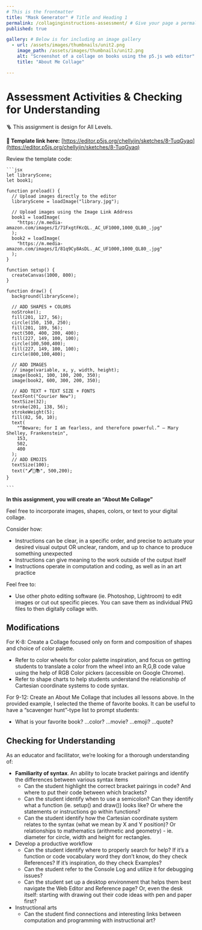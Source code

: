 ```yaml
---
# This is the frontmatter
title: "Mask Generator" # Title and Heading 1
permalink: /collaginginstructions-assessment/ # Give your page a permalink
published: true

gallery: # Below is for including an image gallery
  - url: /assets/images/thumbnails/unit2.png
    image_path: /assets/images/thumbnails/unit2.png
    alt: "Screenshot of a collage on books using the p5.js web editor"
    title: "About Me Collage"

---
```


# Assessment Activities & Checking for Understanding

🪜 This assignment is design for All Levels. 

**🔗 Template link here:** [https://editor.p5js.org/chellyjin/sketches/8-TuqGyaq](https://editor.p5js.org/chellyjin/sketches/8-TuqGyaq)

Review the template code:
    
    ```jsx
    let libraryScene;
    let book1;
    
    function preload() {
      // Upload images directly to the editor
      libraryScene = loadImage("library.jpg");
    
      // Upload images using the Image Link Address
      book1 = loadImage(
        "https://m.media-amazon.com/images/I/71FxgtFKcQL._AC_UF1000,1000_QL80_.jpg"
      );
      book2 = loadImage(
        "https://m.media-amazon.com/images/I/81q9Cy8AsDL._AC_UF1000,1000_QL80_.jpg"
      );
    }
    
    function setup() {
      createCanvas(1000, 800);
    }
    
    function draw() {
      background(libraryScene);
    
      // ADD SHAPES + COLORS
      noStroke();
      fill(201, 127, 56);
      circle(150, 150, 250);
      fill(201, 189, 56);
      rect(500, 400, 200, 400);
      fill(227, 149, 100, 100);
      circle(100,500,400);
      fill(227, 149, 100, 100);
      circle(800,100,400);
    
      // ADD IMAGES
      // image(variable, x, y, width, height);
      image(book1, 100, 100, 200, 350);
      image(book2, 600, 300, 200, 350);
    
      // ADD TEXT + TEXT SIZE + FONTS
      textFont("Courier New");
      textSize(32);
      stroke(201, 138, 56);
      strokeWeight(5);
      fill(82, 50, 10);
      text(
        "“Beware; for I am fearless, and therefore powerful.” — Mary Shelley, Frankenstein",
        153,
        502,
        400
      );
      // ADD EMOJIS
      textSize(100);
      text("🖋️📝📚", 500,200);
    }
    
    ```
    

**In this assignment, you will create an “About Me Collage”** 

Feel free to incorporate images, shapes, colors, or text to your digital collage. 

Consider how:

- Instructions can be clear, in a specific order, and precise to actuate your desired visual output OR unclear, random, and up to chance to produce something unexpected
- Instructions can give meaning to the work outside of the output itself
- Instructions operate in computation and coding, as well as in an art practice

Feel free to:

- Use other photo editing software (ie. Photoshop, Lightroom) to edit images or cut out specific pieces. You can save them as individual PNG files to then digitally collage with.

## Modifications

For K-8: Create a Collage focused only on form and composition of shapes and choice of color palette.  

- Refer to color wheels for color palette inspiration, and focus on getting students to translate a color from the wheel into an R,G,B code value using the help of RGB Color pickers (accessible on Google Chrome).
- Refer to shape charts to help students understand the relationship of Cartesian coordinate systems to code syntax.

For 9-12: Create an About Me Collage that includes all lessons above. In the provided example, I selected the theme of favorite books. It can be useful to have a “scavenger hunt”-type list to prompt students:

- What is your favorite book? …color? …movie? …emoji? …quote?

## Checking for Understanding

As an educator and facilitator, we’re looking for a thorough understanding of:

- **Familiarity of syntax**. An ability to locate bracket pairings and identify the differences between various syntax items
    - Can the student highlight the correct bracket pairings in code? And where to put their code between which brackets?
    - Can the student identify when to use a semicolon? Can they identify what a function (ie. setup() and draw()) looks like? Or where the statements or instructions go within functions?
    - Can the student identify how the Cartesian coordinate system relates to the syntax (what we mean by X and Y position)? Or relationships to mathematics (arithmetic and geometry) - ie. diameter for circle, width and height for rectangles.
- Develop a productive workflow
    - Can the student identify where to properly search for help? If it’s a function or code vocabulary word they don’t know, do they check References? If it’s inspiration, do they check Examples?
    - Can the student refer to the Console Log and utilize it for debugging issues?
    - Can the student set up a desktop environment that helps them best navigate the Web Editor and Reference page? Or, even the desk itself: starting with drawing out their code ideas with pen and paper first?
- Instructional arts
    - Can the student find connections and interesting links between computation and programming with instructional art?
